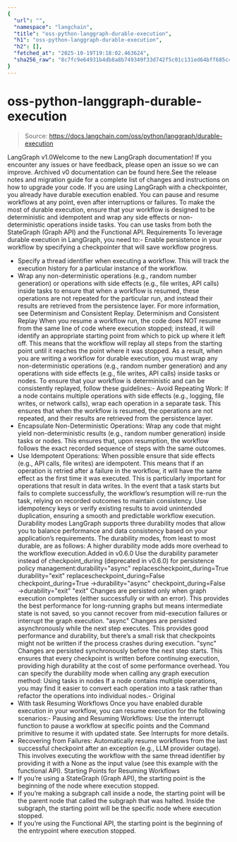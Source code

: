 ```yaml
---
{
  "url": "",
  "namespace": "langchain",
  "title": "oss-python-langgraph-durable-execution",
  "h1": "oss-python-langgraph-durable-execution",
  "h2": [],
  "fetched_at": "2025-10-19T19:18:02.463624",
  "sha256_raw": "8c7fc9e64931b4db8a8b749349f33d742f5c01c131ed64bff685c4382e038648"
}
---
```


# oss-python-langgraph-durable-execution

> Source: https://docs.langchain.com/oss/python/langgraph/durable-execution

LangGraph v1.0Welcome to the new LangGraph documentation! If you encounter any issues or have feedback, please open an issue so we can improve. Archived v0 documentation can be found here.See the release notes and migration guide for a complete list of changes and instructions on how to upgrade your code.
If you are using LangGraph with a checkpointer, you already have durable execution enabled. You can pause and resume workflows at any point, even after interruptions or failures.
To make the most of durable execution, ensure that your workflow is designed to be deterministic and idempotent and wrap any side effects or non-deterministic operations inside tasks. You can use tasks from both the StateGraph (Graph API) and the Functional API.
Requirements
To leverage durable execution in LangGraph, you need to:- Enable persistence in your workflow by specifying a checkpointer that will save workflow progress.
- Specify a thread identifier when executing a workflow. This will track the execution history for a particular instance of the workflow.
- Wrap any non-deterministic operations (e.g., random number generation) or operations with side effects (e.g., file writes, API calls) inside tasks to ensure that when a workflow is resumed, these operations are not repeated for the particular run, and instead their results are retrieved from the persistence layer. For more information, see Determinism and Consistent Replay.
Determinism and Consistent Replay
When you resume a workflow run, the code does NOT resume from the same line of code where execution stopped; instead, it will identify an appropriate starting point from which to pick up where it left off. This means that the workflow will replay all steps from the starting point until it reaches the point where it was stopped. As a result, when you are writing a workflow for durable execution, you must wrap any non-deterministic operations (e.g., random number generation) and any operations with side effects (e.g., file writes, API calls) inside tasks or nodes. To ensure that your workflow is deterministic and can be consistently replayed, follow these guidelines:- Avoid Repeating Work: If a node contains multiple operations with side effects (e.g., logging, file writes, or network calls), wrap each operation in a separate task. This ensures that when the workflow is resumed, the operations are not repeated, and their results are retrieved from the persistence layer.
- Encapsulate Non-Deterministic Operations: Wrap any code that might yield non-deterministic results (e.g., random number generation) inside tasks or nodes. This ensures that, upon resumption, the workflow follows the exact recorded sequence of steps with the same outcomes.
- Use Idempotent Operations: When possible ensure that side effects (e.g., API calls, file writes) are idempotent. This means that if an operation is retried after a failure in the workflow, it will have the same effect as the first time it was executed. This is particularly important for operations that result in data writes. In the event that a task starts but fails to complete successfully, the workflow’s resumption will re-run the task, relying on recorded outcomes to maintain consistency. Use idempotency keys or verify existing results to avoid unintended duplication, ensuring a smooth and predictable workflow execution.
Durability modes
LangGraph supports three durability modes that allow you to balance performance and data consistency based on your application’s requirements. The durability modes, from least to most durable, are as follows: A higher durability mode adds more overhead to the workflow execution.Added in v0.6.0
Use the
durability
parameter instead of checkpoint_during
(deprecated in v0.6.0) for persistence policy management:durability="async"
replacescheckpoint_during=True
durability="exit"
replacescheckpoint_during=False
checkpoint_during=True
->durability="async"
checkpoint_during=False
->durability="exit"
"exit"
Changes are persisted only when graph execution completes (either successfully or with an error). This provides the best performance for long-running graphs but means intermediate state is not saved, so you cannot recover from mid-execution failures or interrupt the graph execution.
"async"
Changes are persisted asynchronously while the next step executes. This provides good performance and durability, but there’s a small risk that checkpoints might not be written if the process crashes during execution.
"sync"
Changes are persisted synchronously before the next step starts. This ensures that every checkpoint is written before continuing execution, providing high durability at the cost of some performance overhead.
You can specify the durability mode when calling any graph execution method:
Using tasks in nodes
If a node contains multiple operations, you may find it easier to convert each operation into a task rather than refactor the operations into individual nodes.- Original
- With task
Resuming Workflows
Once you have enabled durable execution in your workflow, you can resume execution for the following scenarios:- Pausing and Resuming Workflows: Use the interrupt function to pause a workflow at specific points and the Command primitive to resume it with updated state. See Interrupts for more details.
- Recovering from Failures: Automatically resume workflows from the last successful checkpoint after an exception (e.g., LLM provider outage). This involves executing the workflow with the same thread identifier by providing it with a
None
as the input value (see this example with the functional API).
Starting Points for Resuming Workflows
- If you’re using a StateGraph (Graph API), the starting point is the beginning of the node where execution stopped.
- If you’re making a subgraph call inside a node, the starting point will be the parent node that called the subgraph that was halted. Inside the subgraph, the starting point will be the specific node where execution stopped.
- If you’re using the Functional API, the starting point is the beginning of the entrypoint where execution stopped.